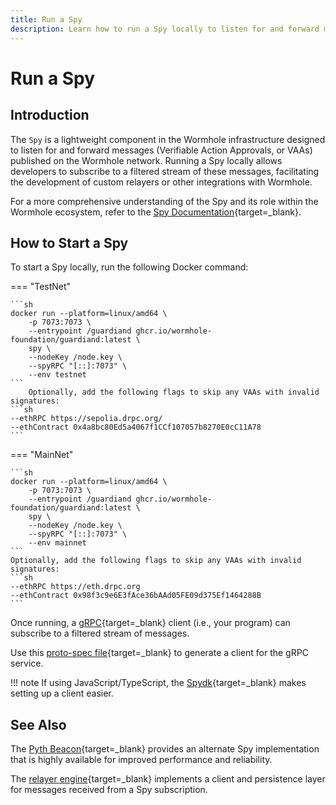```yaml
---
title: Run a Spy
description: Learn how to run a Spy locally to listen for and forward messages (Verifiable Action Approvals, or VAAs) published on the Wormhole network.
---
```


# Run a Spy

## Introduction

The `Spy` is a lightweight component in the Wormhole infrastructure designed to listen for and forward messages (Verifiable Action Approvals, or VAAs) published on the Wormhole network. Running a Spy locally allows developers to subscribe to a filtered stream of these messages, facilitating the development of custom relayers or other integrations with Wormhole.

For a more comprehensive understanding of the Spy and its role within the Wormhole ecosystem, refer to the [Spy Documentation](/learn/infrastructure/spy/){target=\_blank}.

## How to Start a Spy

To start a Spy locally, run the following Docker command:

=== "TestNet"

    ```sh
    docker run --platform=linux/amd64 \
        -p 7073:7073 \
        --entrypoint /guardiand ghcr.io/wormhole-foundation/guardiand:latest \
        spy \
        --nodeKey /node.key \
        --spyRPC "[::]:7073" \
        --env testnet
    ```
        Optionally, add the following flags to skip any VAAs with invalid signatures:
    ```sh
    --ethRPC https://sepolia.drpc.org/
    --ethContract 0x4a8bc80Ed5a4067f1CCf107057b8270E0cC11A78    
    ```


=== "MainNet"

    ```sh
    docker run --platform=linux/amd64 \
        -p 7073:7073 \
        --entrypoint /guardiand ghcr.io/wormhole-foundation/guardiand:latest \
        spy \
        --nodeKey /node.key \
        --spyRPC "[::]:7073" \
        --env mainnet
    ```
    Optionally, add the following flags to skip any VAAs with invalid signatures:
    ```sh
    --ethRPC https://eth.drpc.org
    --ethContract 0x98f3c9e6E3fAce36bAAd05FE09d375Ef1464288B
    ```

Once running, a [gRPC](https://grpc.io/){target=\_blank} client (i.e., your program) can subscribe to a filtered stream of messages.

Use this [proto-spec file](https://github.com/wormhole-foundation/wormhole/blob/main/proto/spy/v1/spy.proto){target=\_blank} to generate a client for the gRPC service.

!!! note
    If using JavaScript/TypeScript, the [Spydk](https://www.npmjs.com/package/@certusone/wormhole-spydk){target=\_blank} makes setting up a client easier.

## See Also

The [Pyth Beacon](https://github.com/pyth-network/beacon){target=\_blank} provides an alternate Spy implementation that is highly available for improved performance and reliability.

The [relayer engine](https://github.com/wormhole-foundation/relayer-engine){target=\_blank} implements a client and persistence layer for messages received from a Spy subscription.